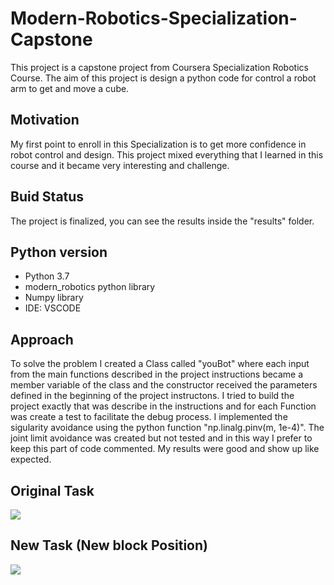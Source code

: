 # Modern-Robotics-Specialization-Capstone

This project is a capstone project from Coursera Specialization Robotics Course. The aim of this project is design a python code for control a robot arm to get and move a cube.

## Motivation

My first point to enroll in this Specialization is to get more confidence in robot control and design. This project mixed everything that I learned in this course and it became very interesting and challenge.

## Buid Status

The project is finalized, you can see the results inside the "results" folder.

## Python version

- Python 3.7
- modern_robotics python library
- Numpy library
- IDE: VSCODE

## Approach

To solve the problem I created a Class called "youBot" where each input from the main functions described in the project instructions became a member variable of the class and the constructor received the parameters defined in the beginning of the project instructons. I tried to build the project exactly that was describe in the instructions and for each Function was create a test to facilitate the debug process. I implemented the sigularity avoidance using the python function "np.linalg.pinv(m, 1e-4)". The joint limit avoidance was created but not tested and in this way I prefer to keep this part of code commented. My results were good and show up like expected.

## Original Task

![](https://github.com/ricardpaschoeto/Modern-Robotics-Specialization-Capstone/blob/main/Results/best/best_mp4.gif)

## New Task (New block Position)

![](https://github.com/ricardpaschoeto/Modern-Robotics-Specialization-Capstone/blob/main/Results/newTask/new_task_mp4.gif)

